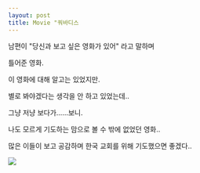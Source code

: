 ```yaml
---
layout: post
title: Movie "쿼바디스
---
```



남편이 "당신과 보고 싶은 영화가 있어" 라고 말하며

틀어준 영화.

이 영화에 대해 알고는 있었지만.

별로 봐야겠다는 생각을 안 하고 있었는데..

그냥 저냥 보다가......보니.

나도 모르게 기도하는 맘으로 볼 수 밖에 없었던 영화..

많은 이들이 보고 공감하며 한국 교회를 위해 기도했으면 좋겠다..

![](https://dl.dropboxusercontent.com/u/9792864/%EC%96%B4%EB%A6%B0%EC%9D%B4%EC%9D%98%20%EA%B8%B0%EB%8F%84.jpg)

